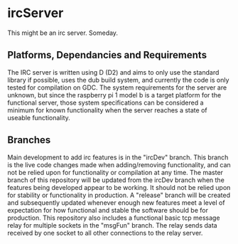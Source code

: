 # ircServer
This might be an irc server. Someday.

## Platforms, Dependancies and Requirements
The IRC server is written using D (D2) and aims to only use the standard library if possible, uses the dub build system, and currently the code is only tested for compilation on GDC.
The system requirements for the server are unknown, but since the raspberry pi 1 model b is a target platform for the functional server, those system specifications can be considered a minimum for known functionality when the server reaches a state of useable functionality.

## Branches
Main development to add irc features is in the "ircDev" branch. This branch is the live code changes made when adding/removing functionality, and can not be relied upon for functionality or compilation at any time.
The master branch of this repository will be updated from the ircDev branch when the features being developed appear to be working. It should not be relied upon for stability or functionality in production.
A "release" branch will be created and subsequently updated whenever enough new features meet a level of expectation for how functional and stable the software should be for production.
This repository also includes a functional basic tcp message relay for multiple sockets in the "msgFun" branch. The relay sends data received by one socket to all other connections to the relay server.
